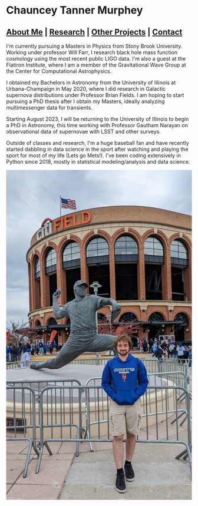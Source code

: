 # Chauncey Tanner Murphey



## [About Me](https://ctmurphey.github.io/about) | [Research](https://ctmurphey.github.io/research) | [Other Projects](https://ctmurphey.github.io/projects) | [Contact](http://ctmurphey.github.io/contact)
I'm currently pursuing a Masters in Physics from Stony Brook University. Working under professor Will Farr, I research black hole mass function cosmology using the most recent public LIGO data. I'm also a guest at the Flatiron Institute, where I am a member of the Gravitational Wave Group at the Center for Computational Astrophysics. 


I obtained my Bachelors in Astronomy from the University of Illinois at Urbana-Champaign in May 2020, where I did research in Galactic supernova distributions under Professor Brian Fields. I am hoping to start pursuing a PhD thesis after I obtain my Masters, ideally analyzing multimessenger data for transients. 


Starting August 2023, I will be returning to the University of Illinois to begin a PhD in Astronomy, this time working with Professor Gautham Narayan on observational data of supernovae with LSST and other surveys.


Outside of classes and research, I'm a huge baseball fan and have recently started dabbling in data science in the sport after watching and playing the sport for most of my life (Lets go Mets!). I've been coding extensively in Python since 2018, mostly in statistical modeling/analysis and data science.


![img](photos/seaver-selfie.jpg)